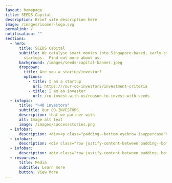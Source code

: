 ```yaml
---
layout: homepage
title: SEEDS Capital
description: Brief site description here
image: /images/isomer-logo.svg
permalink: /
notification: ""
sections:
  - hero:
      title: SEEDS Capital
      subtitle: We catalyse smart monies into Singapore-based, early-stage technology
        startups.  Find out more about us.
      background: /images/seeds-capital-banner.jpeg
      dropdown:
        title: Are you a startup/investor?
        options:
          - title: I am a startup
            url: https:///our-co-investors/investment-criteria
          - title: I am an investor
            url: /co-invest-with-us/reason-to-invest-with-seeds
  - infopic:
      title: ">40 investors"
      subtitle: Our CO-INVESTORS
      description: that we partner with
      alt: Image alt text
      image: /images/successstories.png
  - infobar:
      description: <div><p class="padding--bottom eyebrow isuppercase">Our Impact</p><div class="row justify-content-between padding--bottom"><div class="padding"><h1><b>>S$130M</b></h1><p>deployed over 2019 - 2021</p></div><div class="padding"><h1>><b>350</b></h1><p>portfolio companies over 2019 - 2021</p></div><div class="padding"><h1><b>>40</b></h1><p>institutional investors over 2019 - 2021</p></div></div></div>
  - infobar:
      description: <div class="row justify-content-between padding--bottom"><div class="col force-half has-text-left"><p class="padding--bottom eyebrow is-uppercase">Our CO-INVESTORS</p><h1 class="has-text-secondary padding--bottom"><b>40 investors</b></h1><p>that we partner with</p></div><div class="col force-half padding"><img src="https://d33wubrfki0l68.cloudfront.net/e1b02eb10f23dbeeddcebff77ff546f8df6be30e/451f0/images/coinvestors.png" alt="Image alt text"></div></div>
  - infobar:
      description: <div class="row justify-content-between padding--bottom"><div class="col force-half has-text-left"><p class="padding--bottom eyebrow is-uppercase">Our PORTFOLIO</p><h1 class="has-text-secondary padding--bottom"><b>>350 companies</b></h1><p>we invested in</p></div><div class="col force-half padding"><img src="https://d33wubrfki0l68.cloudfront.net/e1b02eb10f23dbeeddcebff77ff546f8df6be30e/451f0/images/coinvestors.png" alt="Image alt text"></div></div>
  - resources:
      title: Media
      subtitle: Learn more
      button: View More
---
```

